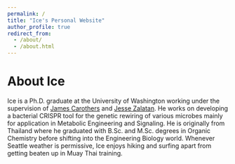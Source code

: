 ```yaml
---
permalink: /
title: "Ice's Personal Website"
author_profile: true
redirect_from: 
  - /about/
  - /about.html
---
```


# About Ice

Ice is a Ph.D. graduate at the University of Washington working under the supervision of [James Carothers](https://sites.google.com/view/carothersresearchgroup/home?authuser=0) and [Jesse Zalatan](https://depts.washington.edu/jzlab/drupal/). He works on developing a bacterial CRISPR tool for the genetic rewiring of various microbes mainly for application in Metabolic Engineering and Signaling. He is originally from Thailand where he graduated with B.Sc. and M.Sc. degrees in Organic Chemistry before shifting into the Engineering Biology world. Whenever Seattle weather is permissive, Ice enjoys hiking and surfing apart from getting beaten up in Muay Thai training.
